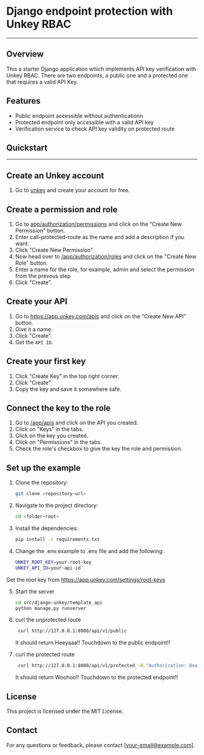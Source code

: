 # Django endpoint protection with Unkey RBAC

---

## Overview

This a starter Django application which implements API key verification with Unkey RBAC. There are two endpoints, a public one and a protected one that requires a valid API Key.

## Features

- Public endpoint accessible without authenticationn
- Protected endpoint only accessible with a valid API key
- Verification service to check API key validity on protected route

## Quickstart

---

## Create an Unkey account

1. Go to [unkey](https://app.unkey.com/) and create your account for free.

## Create a permission and role

1. Go to [app/authorization/permissions](https://app.unkey.com/authorization/permissions) and click on the "Create New Permission" button.
2. Enter call-protected-route as the name and add a description if you want.
3. Click "Create New Permission"
4. Now head over to [/app/authorization/roles](https://app.unkey.com/authorization/roles) and click on the "Create New Role" button.
5. Enter a name for the role, for example, admin and select the permission from the prevous step
6. Click "Create".

## Create your API

1. Go to https://app.unkey.com/apis and click on the "Create New API" button.
2. Give it a name.
3. Click "Create".
4. Get the `API ID`.

## Create your first key

1. Click "Create Key" in the top right corner.
2. Click "Create"
3. Copy the key and save it somewhere safe.

## Connect the key to the role

1. Go to [/app/apis](https://app.unkey.com/apis) and click on the API you created.
2. Click on "Keys" in the tabs.
3. Click on the key you created.
4. Click on "Permissions" in the tabs.
5. Check the role's checkbox to give the key the role and permission.

## Set up the example

1. Clone the repository:

   ```bash
   git clone <repository-url>
   ```

2. Navigate to the project directory:

   ```bash
   cd <folder-root>
   ```

3. Install the dependencies:

   ```bash
   pip install -r requirements.txt
   ```

4. Change the .env.example to .env file and add the following:

   ```bash
   UNKEY_ROOT_KEY=your-root-key
   UNKEY_API_ID=your-api-id
   ```

Get the root key from https://app.unkey.com/settings/root-keys

5. Start the server

   ```bash
   cd src/django-unkey/template_api
   python manage.py runserver
   ```

6. curl the unprotected route

   ```bash
    curl http://127.0.0.1:8000/api/v1/public
   ```

   It should return Heeyaaa!! Touchdown to the public endpoint!!

7. curl the protected route

   ```bash
    curl http://127.0.0.1:8000/api/v1/protected -H "Authorization: Bearer <YOUR_KEY>"
   ```

   It should return Woohoo!! Touchdown to the protected endpoint!!

## License

This project is licensed under the MIT License.

## Contact

For any questions or feedback, please contact [your-email@example.com].
